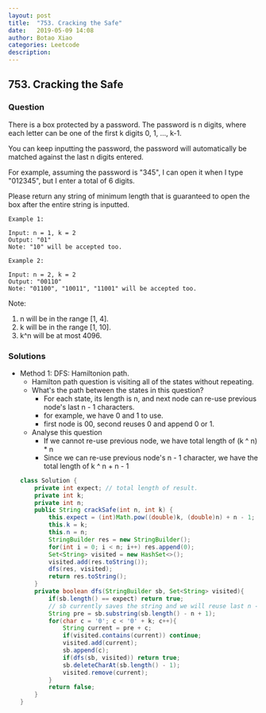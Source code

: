 ```yaml
---
layout: post
title:  "753. Cracking the Safe"
date:   2019-05-09 14:08
author: Botao Xiao
categories: Leetcode
description:
---
```

## 753. Cracking the Safe

### Question
 There is a box protected by a password. The password is n digits, where each letter can be one of the first k digits 0, 1, ..., k-1.

You can keep inputting the password, the password will automatically be matched against the last n digits entered.

For example, assuming the password is "345", I can open it when I type "012345", but I enter a total of 6 digits.

Please return any string of minimum length that is guaranteed to open the box after the entire string is inputted.

```
Example 1:

Input: n = 1, k = 2
Output: "01"
Note: "10" will be accepted too.

Example 2:

Input: n = 2, k = 2
Output: "00110"
Note: "01100", "10011", "11001" will be accepted too.
```

Note:
1. n will be in the range [1, 4].
2. k will be in the range [1, 10].
3. k^n will be at most 4096.


### Solutions
* Method 1: DFS: Hamiltonion path.
    * Hamilton path question is visiting all of the states without repeating.
    * What's the path between the states in this question?
        * For each state, its length is n, and next node can re-use previous node's last n - 1 characters.
        * for example, we have 0 and 1 to use.
        * first node is 00, second reuses 0 and append 0 or 1.
    * Analyse this question
        * If we cannot re-use previous node, we have total length of (k ^ n) * n
        * Since we can re-use previous node's n - 1 character, we have the total length of k ^ n + n - 1
    ```Java
    class Solution {
        private int expect; // total length of result.
        private int k;
        private int n;
        public String crackSafe(int n, int k) {
            this.expect = (int)Math.pow((double)k, (double)n) + n - 1;
            this.k = k;
            this.n = n;
            StringBuilder res = new StringBuilder();
            for(int i = 0; i < n; i++) res.append(0);
            Set<String> visited = new HashSet<>();
            visited.add(res.toString());
            dfs(res, visited);
            return res.toString();
        }
        private boolean dfs(StringBuilder sb, Set<String> visited){
            if(sb.length() == expect) return true;
            // sb currently saves the string and we will reuse last n - 1 characters.
            String pre = sb.substring(sb.length() - n + 1);
            for(char c = '0'; c < '0' + k; c++){
                String current = pre + c;
                if(visited.contains(current)) continue;
                visited.add(current);
                sb.append(c);
                if(dfs(sb, visited)) return true;
                sb.deleteCharAt(sb.length() - 1);
                visited.remove(current);
            }
            return false;
        }
    }
	```